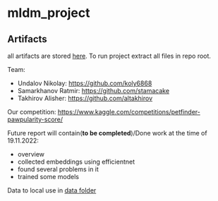 # mldm_project

## Artifacts
all artifacts are stored [here](https://drive.google.com/drive/folders/1fsJf54fGeY7oi1_epQI9Uz3_Srl7cCrx?usp=sharing). To run project extract all files in repo root.

Team:
- Undalov Nikolay: https://github.com/koly6868
- Samarkhanov Ratmir: https://github.com/stamacake
- Takhirov Alisher: https://github.com/altakhirov

Our competition: https://www.kaggle.com/competitions/petfinder-pawpularity-score/

Future report will contain(**to be completed**)/Done work at the time of 19.11.2022:
- overview
- collected embeddings using efficientnet
- found several problems in it
- trained some models


Data to local use in [data folder](../main/data)
